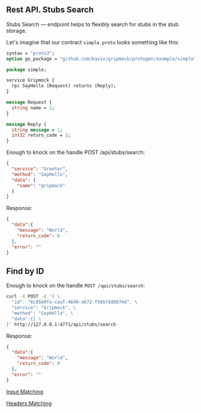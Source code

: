 ## Rest API. Stubs Search

Stubs Search — endpoint helps to flexibly search for stubs in the stub storage.

Let's imagine that our contract `simple.proto` looks something like this:
```protobuf
syntax = "proto3";
option go_package = "github.com/bavix/gripmock/protogen/example/simple";

package simple;

service Gripmock {
  rpc SayHello (Request) returns (Reply);
}

message Request {
  string name = 1;
}

message Reply {
  string message = 1;
  int32 return_code = 2;
}
```

Enough to knock on the handle POST /api/stubs/search:

```json
{
  "service": "Greeter",
  "method": "SayHello",
  "data": {
    "name": "gripmock"
  }
}
```

Response:
```json
{
  "data":{
    "message": "World",
    "return_code": 0
  },
  "error": ""
}
```

## Find by ID

Enough to knock on the handle `POST /api/stubs/search`:
```bash
curl -X POST -d '{ \
  "id": "6c85b0fa-caaf-4640-a672-f56b7dd8074d", \
  "service": "Gripmock", \
  "method": "SayHello", \
  "data":{} \
}' http://127.0.0.1:4771/api/stubs/search
```

Response:
```json
{
  "data":{
    "message": "World",
    "return_code": 0
  },
  "error": ""
}
```

[Input Matching](matching-rule-input.md ':include')

[Headers Matching](matching-rule-headers.md ':include')
